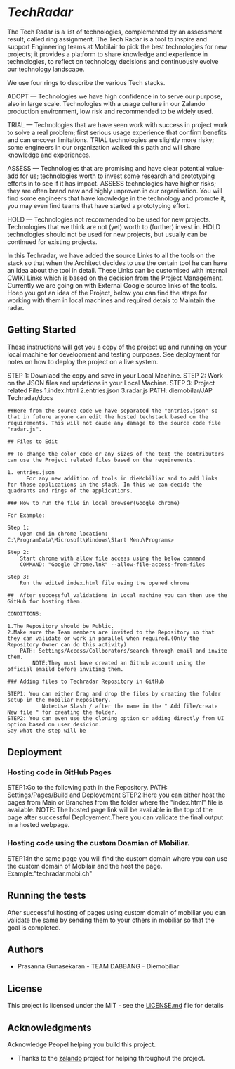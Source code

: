 # _TechRadar_

The Tech Radar is a list of technologies, complemented by an assessment result, called ring assignment. 
The Tech Radar is a tool to inspire and support Engineering teams at Mobilair to pick the best technologies for new projects; it provides a platform to share knowledge and experience in technologies, to reflect on technology decisions and continuously evolve our technology landscape.

We use four rings to describe the various Tech stacks.

ADOPT — Technologies we have high confidence in to serve our purpose, also in large scale. Technologies with a usage culture in our Zalando production environment, low risk and recommended to be widely used.

TRIAL — Technologies that we have seen work with success in project work to solve a real problem; first serious usage experience that confirm benefits and can uncover limitations. TRIAL technologies are slightly more risky; some engineers in our organization walked this path and will share knowledge and experiences.

ASSESS — Technologies that are promising and have clear potential value-add for us; technologies worth to invest some research and prototyping efforts in to see if it has impact. ASSESS technologies have higher risks; they are often brand new and highly unproven in our organisation. You will find some engineers that have knowledge in the technology and promote it, you may even find teams that have started a prototyping effort.

HOLD — Technologies not recommended to be used for new projects. Technologies that we think are not (yet) worth to (further) invest in. HOLD technologies should not be used for new projects, but usually can be continued for existing projects.

In this Techradar, we have added the source Links to all the tools on the stack so that when the Architect decides to use the certain tool he can have an idea about the tool in detail. These Links can be customised with internal CWIKI Links which is based on the decision from the Project Management. Currently we are going on with External Google source links of the tools. Hoep you got an idea of the Project, below you can find the steps for working with them in local machines and required detais to Maintain the radar.



## Getting Started

These instructions will get you a copy of the project up and running on your local machine for development and testing purposes. See deployment for notes on how to deploy the project on a live system.

STEP 1: Downlaod the copy and save in your Local Machine.
STEP 2: Work on the JSON files and updations in your Local Machine.
STEP 3: Project related Files 
        1.index.html
        2.entries.json
        3.radar.js
PATH: diemobilar/JAP Techradar/docs

```
##Here from the source code we have separated the "entries.json" so that in future anyone can edit the hosted techstack based on the requirements. This will not cause any damage to the source code file "radar.js".

## Files to Edit 

## To change the color code or any sizes of the text the contributors can use the Project related files based on the requirements.

1. entries.json
      For any new addition of tools in dieMobiliar and to add links for those applications in the stack. In this we can decide the quadrants and rings of the applications.

### How to run the file in local browser(Google chrome)

For Example:

Step 1:
	Open cmd in chrome location:
C:\ProgramData\Microsoft\Windows\Start Menu\Programs>

Step 2:
	Start chrome with allow file access using the below command
    COMMAND: "Google Chrome.lnk" --allow-file-access-from-files

Step 3:
	Run the edited index.html file using the opened chrome

##  After successful validations in Local machine you can then use the GitHub for hosting them. 

CONDITIONS:

1.The Repository should be Public.
2.Make sure the Team members are invited to the Repository so that they can validate or work in parallel when required.(Only the Repository Owner can do this activity)
    PATH: Settings/Access/Collborators/search through email and invite them.
        NOTE:They must have created an Github account using the official emaild before inviting them.

### Adding files to Techradar Repository in GitHub

STEP1: You can either Drag and drop the files by creating the folder setup in the mobiliar Repository.
           Note:Use Slash / after the name in the " Add file/create New file " for creating the folder.
STEP2: You can even use the cloning option or adding directly from UI option based on user desicion.
Say what the step will be

```
## Deployment
### Hosting code in GitHub Pages

STEP1:Go to the following path in the Repository.
    PATH: Settings/Pages/Build and Deployement
STEP2:Here you can either host the pages from Main or Branches from the folder where the "index.html" file is available.
    NOTE: The hosted page link will be available in the top of the page after successful Deployement.There you can validate the final output in a hosted webpage.

### Hosting code using the custom Doamian of Mobiliar.

STEP1:In the same page you will find the custom domain where you can use the custom domain of Mobilair and the host the page.
        Example:"techradar.mobi.ch"

## Running the tests

After successful hosting of pages using custom domain of mobiliar you can validate the same by sending them to your others in mobiliar so that the goal is completed.

## Authors

* Prasanna Gunasekaran - TEAM DABBANG - Diemobiliar 

## License

This project is licensed under the MIT - see the [LICENSE.md](LICENSE.md) file for details

## Acknowledgments
Acknowledge Peopel helping you build this project.
* Thanks to the [zalando](https://github.com/zalando) project for helping throughout the project.


